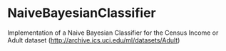# NaiveBayesianClassifier
Implementation of a Naive Bayesian Classifier for the Census Income or Adult dataset (http://archive.ics.uci.edu/ml/datasets/Adult)
